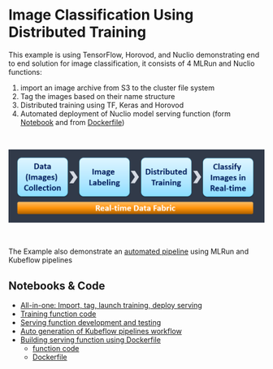 # Image Classification Using Distributed Training

This example is using TensorFlow, Horovod, and Nuclio demonstrating end to end solution for image classification, 
it consists of 4 MLRun and Nuclio functions:

1. import an image archive from S3 to the cluster file system
2. Tag the images based on their name structure 
3. Distributed training using TF, Keras and Horovod
4. Automated deployment of Nuclio model serving function (form [Notebook](nuclio-serving-tf-images.ipynb) and from [Dockerfile](./inference-docker))

<br><p align="center"><img src="workflow.png" width="600"/></p><br>

The Example also demonstrate an [automated pipeline](mlrun-mpijob-pipe.ipynb) using MLRun and Kubeflow pipelines 

## Notebooks & Code

* [All-in-one: Import, tag, launch training, deploy serving](mlrun-mpijob-classify.ipynb) 
* [Training function code](horovod_training.py)
* [Serving function development and testing](nuclio-serving-tf-images.ipynb)
* [Auto generation of Kubeflow pipelines workflow](mlrun-mpijob-pipe.ipynb)
* [Building serving function using Dockerfile](./inference-docker)
  * [function code](./inference-docker/main.py)
  * [Dockerfile](./inference-docker/Dockerfile)

